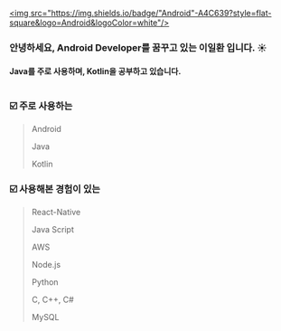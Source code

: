 <a href="www.naver.com"><img src="https://img.shields.io/badge/"Android"-A4C639?style=flat-square&logo=Android&logoColor=white"/></a>
### 안녕하세요, Android Developer를 꿈꾸고 있는 이일환 입니다. :sunny:
#### Java를 주로 사용하며, Kotlin을 공부하고 있습니다.
#
### :ballot_box_with_check: 주로 사용하는
> Android
> 
> Java
> 
> Kotlin

### :ballot_box_with_check: 사용해본 경험이 있는
> React-Native
> 
> Java Script
> 
> AWS
> 
> Node.js
> 
> Python
> 
> C, C++, C#
> 
> MySQL
